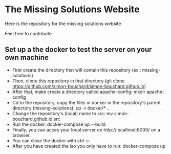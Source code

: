 # The Missing Solutions Website
Here is the repository for the missing solutions website

Feel free to contribute

## Set up a the docker to test the server on your own machine
* First create the directory that will contain this repository (ex.: missing-solutions)
* Then, clone this repository in that directory (git clone https://github.com/simon-bouchard/simon-bouchard.github.io)
* After that, make create a directory called apache-config: mkdir apache-config
* Cd to the repository, copy the files in docker in the repository's parent directory (missing-solutions): cp -r docker/\* .. 
* Change the repository's (local) name to src: mv simon-bouchard.github.io src
* Run the docker: docker-compose up --build
* Finally, you can acces your local server on http://localhost:8000/ on a browser.
* You can close the docker with ctrl-c.
* After you have created the iso you only have to run: docker-compose up



